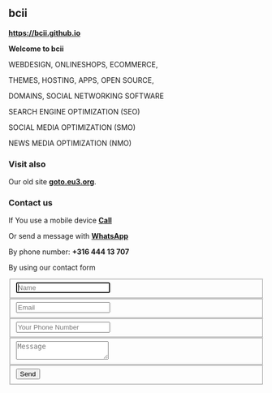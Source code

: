 ## <strong>bcii</strong>
<a href="https://bcii.github.io/"><strong>https://bcii.github.io</strong></a>
  
<strong>Welcome to bcii</strong>

WEBDESIGN, ONLINESHOPS, ECOMMERCE,

THEMES, HOSTING, APPS, OPEN SOURCE,

DOMAINS, SOCIAL NETWORKING SOFTWARE

SEARCH ENGINE OPTIMIZATION (SEO)

SOCIAL MEDIA OPTIMIZATION (SMO)

NEWS MEDIA OPTIMIZATION (NMO)

### <strong>Visit also</strong>
Our old site <a href="http://goto.eu3.org"><strong>goto.eu3.org</strong></a>.

### <strong>Contact us</strong>
If You use a mobile device <a href="tel:31644413707"><strong>Call</strong></a>

Or send a message with <a href="https://wa.me/31644413707" target="_blank" rel="noopener"><strong>WhatsApp</strong></a>

By phone number: <strong>+316 444 13 707</strong>

By using our contact form

<div class="container">  
  <form id="contact" action="" method="post">
    <fieldset>
      <input placeholder="Name" type="text" tabindex="1" required autofocus>
    </fieldset>
    <fieldset>
      <input placeholder="Email" type="email" tabindex="2" required>
    </fieldset>
    <fieldset>
      <input placeholder="Your Phone Number" type="tel" tabindex="3" required>
    </fieldset>
    <fieldset>
      <textarea placeholder="Message" tabindex="5" required></textarea>
    </fieldset>
    <fieldset>
      <button name="submit" type="submit" id="contact-submit" data-submit="...Sending">Send</button>
    </fieldset>
  </form>
</div>

